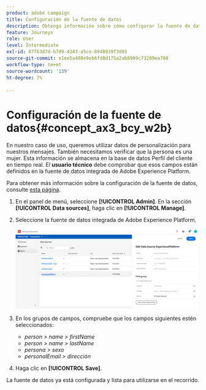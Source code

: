 ```yaml
---
product: adobe campaign
title: Configuración de la fuente de datos
description: Obtenga información sobre cómo configurar la fuente de datos para el caso de uso simple de recorrido
feature: Journeys
role: User
level: Intermediate
exl-id: 87f63d7d-b7d9-4243-a5ce-8948939f3d93
source-git-commit: e1ee5a488e9eb6fd8d175a2ab8989c73289ea708
workflow-type: tm+mt
source-wordcount: '139'
ht-degree: 7%

---
```


# Configuración de la fuente de datos{#concept_ax3_bcy_w2b}

En nuestro caso de uso, queremos utilizar datos de personalización para nuestros mensajes. También necesitamos verificar que la persona es una mujer. Esta información se almacena en la base de datos Perfil del cliente en tiempo real. El **usuario técnico** debe comprobar que esos campos están definidos en la fuente de datos integrada de Adobe Experience Platform.

Para obtener más información sobre la configuración de la fuente de datos, consulte [esta página](../datasource/about-data-sources.md).

1. En el panel de menú, seleccione **[!UICONTROL Admin]**. En la sección **[!UICONTROL Data sources]**, haga clic en **[!UICONTROL Manage]**.
1. Seleccione la fuente de datos integrada de Adobe Experience Platform.

   ![](../assets/journey23.png)

1. En los grupos de campos, compruebe que los campos siguientes estén seleccionados:

   * _person > name > firstName_
   * _person > name > lastName_
   * _persona > sexo_
   * _personalEmail > dirección_

1. Haga clic en **[!UICONTROL Save]**.

La fuente de datos ya está configurada y lista para utilizarse en el recorrido.
